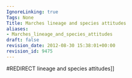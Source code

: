 ```yaml
---
IgnoreLinking: true
Tags: None
Title: Marches lineage and species attitudes
aliases:
- Marches_lineage_and_species_attitudes
draft: false
revision_date: 2012-08-30 15:38:01+00:00
revision_id: 9475
---
```


#REDIRECT lineage and species attitudes]]